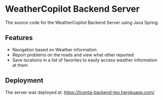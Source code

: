 
# WeatherCopilot Backend Server

The source code for the WeatherCopilot Backend Server using Java Spring.




## Features

- Navigation based on Weather information
- Report problems on the roads and view what other reported
- Save locations in a list of favorites to easily access weather information at them


## Deployment

The server was deployed at: https://licenta-backend-teo.herokuapp.com/
